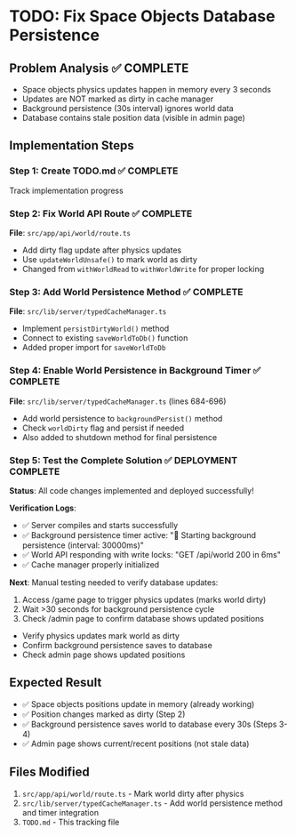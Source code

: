 # TODO: Fix Space Objects Database Persistence

## Problem Analysis ✅ COMPLETE
- Space objects physics updates happen in memory every 3 seconds
- Updates are NOT marked as dirty in cache manager
- Background persistence (30s interval) ignores world data
- Database contains stale position data (visible in admin page)

## Implementation Steps

### Step 1: Create TODO.md ✅ COMPLETE
Track implementation progress

### Step 2: Fix World API Route ✅ COMPLETE
**File**: `src/app/api/world/route.ts`
- Add dirty flag update after physics updates
- Use `updateWorldUnsafe()` to mark world as dirty
- Changed from `withWorldRead` to `withWorldWrite` for proper locking

### Step 3: Add World Persistence Method ✅ COMPLETE
**File**: `src/lib/server/typedCacheManager.ts`
- Implement `persistDirtyWorld()` method
- Connect to existing `saveWorldToDb()` function
- Added proper import for `saveWorldToDb`

### Step 4: Enable World Persistence in Background Timer ✅ COMPLETE  
**File**: `src/lib/server/typedCacheManager.ts` (lines 684-696)
- Add world persistence to `backgroundPersist()` method
- Check `worldDirty` flag and persist if needed
- Also added to shutdown method for final persistence

### Step 5: Test the Complete Solution ✅ DEPLOYMENT COMPLETE

**Status**: All code changes implemented and deployed successfully!

**Verification Logs**:
- ✅ Server compiles and starts successfully
- ✅ Background persistence timer active: "📝 Starting background persistence (interval: 30000ms)"
- ✅ World API responding with write locks: "GET /api/world 200 in 6ms"  
- ✅ Cache manager properly initialized

**Next**: Manual testing needed to verify database updates:
1. Access /game page to trigger physics updates (marks world dirty)
2. Wait >30 seconds for background persistence cycle
3. Check /admin page to confirm database shows updated positions
- Verify physics updates mark world as dirty
- Confirm background persistence saves to database  
- Check admin page shows updated positions

## Expected Result
- ✅ Space objects positions update in memory (already working)
- ✅ Position changes marked as dirty (Step 2)
- ✅ Background persistence saves world to database every 30s (Steps 3-4)  
- ✅ Admin page shows current/recent positions (not stale data)

## Files Modified
1. `src/app/api/world/route.ts` - Mark world dirty after physics
2. `src/lib/server/typedCacheManager.ts` - Add world persistence method and timer integration
3. `TODO.md` - This tracking file